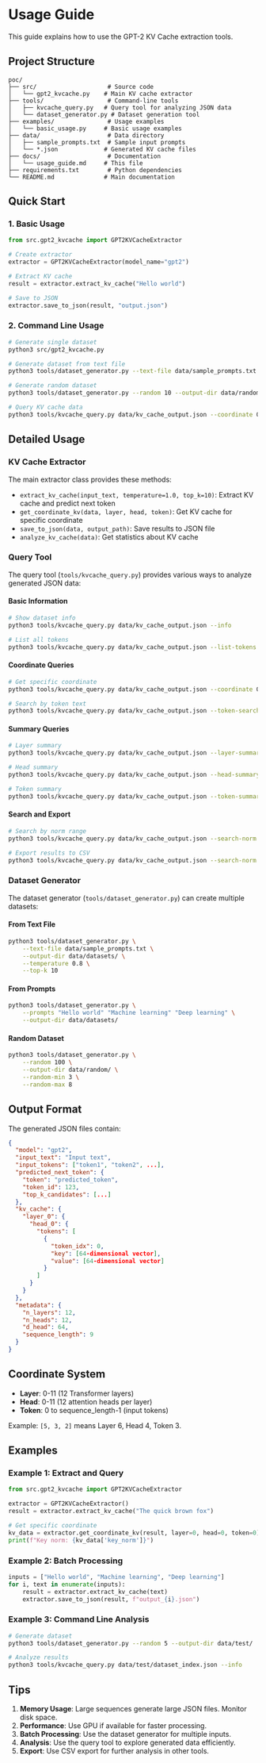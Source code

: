 # Usage Guide

This guide explains how to use the GPT-2 KV Cache extraction tools.

## Project Structure

```
poc/
├── src/                    # Source code
│   └── gpt2_kvcache.py    # Main KV cache extractor
├── tools/                  # Command-line tools
│   ├── kvcache_query.py   # Query tool for analyzing JSON data
│   └── dataset_generator.py # Dataset generation tool
├── examples/               # Usage examples
│   └── basic_usage.py     # Basic usage examples
├── data/                   # Data directory
│   ├── sample_prompts.txt  # Sample input prompts
│   └── *.json             # Generated KV cache files
├── docs/                   # Documentation
│   └── usage_guide.md     # This file
├── requirements.txt        # Python dependencies
└── README.md              # Main documentation
```

## Quick Start

### 1. Basic Usage

```python
from src.gpt2_kvcache import GPT2KVCacheExtractor

# Create extractor
extractor = GPT2KVCacheExtractor(model_name="gpt2")

# Extract KV cache
result = extractor.extract_kv_cache("Hello world")

# Save to JSON
extractor.save_to_json(result, "output.json")
```

### 2. Command Line Usage

```bash
# Generate single dataset
python3 src/gpt2_kvcache.py

# Generate dataset from text file
python3 tools/dataset_generator.py --text-file data/sample_prompts.txt --output-dir data/datasets/

# Generate random dataset
python3 tools/dataset_generator.py --random 10 --output-dir data/random/

# Query KV cache data
python3 tools/kvcache_query.py data/kv_cache_output.json --coordinate 0 0 0
```

## Detailed Usage

### KV Cache Extractor

The main extractor class provides these methods:

- `extract_kv_cache(input_text, temperature=1.0, top_k=10)`: Extract KV cache and predict next token
- `get_coordinate_kv(data, layer, head, token)`: Get KV cache for specific coordinate
- `save_to_json(data, output_path)`: Save results to JSON file
- `analyze_kv_cache(data)`: Get statistics about KV cache

### Query Tool

The query tool (`tools/kvcache_query.py`) provides various ways to analyze generated JSON data:

#### Basic Information
```bash
# Show dataset info
python3 tools/kvcache_query.py data/kv_cache_output.json --info

# List all tokens
python3 tools/kvcache_query.py data/kv_cache_output.json --list-tokens
```

#### Coordinate Queries
```bash
# Get specific coordinate
python3 tools/kvcache_query.py data/kv_cache_output.json --coordinate 0 0 0

# Search by token text
python3 tools/kvcache_query.py data/kv_cache_output.json --token-search "fox"
```

#### Summary Queries
```bash
# Layer summary
python3 tools/kvcache_query.py data/kv_cache_output.json --layer-summary 0

# Head summary
python3 tools/kvcache_query.py data/kv_cache_output.json --head-summary 0 0

# Token summary
python3 tools/kvcache_query.py data/kv_cache_output.json --token-summary 0
```

#### Search and Export
```bash
# Search by norm range
python3 tools/kvcache_query.py data/kv_cache_output.json --search-norm 0.5 1.0 key

# Export results to CSV
python3 tools/kvcache_query.py data/kv_cache_output.json --search-norm 0.5 1.0 key --export-csv results.csv
```

### Dataset Generator

The dataset generator (`tools/dataset_generator.py`) can create multiple datasets:

#### From Text File
```bash
python3 tools/dataset_generator.py \
    --text-file data/sample_prompts.txt \
    --output-dir data/datasets/ \
    --temperature 0.8 \
    --top-k 10
```

#### From Prompts
```bash
python3 tools/dataset_generator.py \
    --prompts "Hello world" "Machine learning" "Deep learning" \
    --output-dir data/datasets/
```

#### Random Dataset
```bash
python3 tools/dataset_generator.py \
    --random 100 \
    --output-dir data/random/ \
    --random-min 3 \
    --random-max 8
```

## Output Format

The generated JSON files contain:

```json
{
  "model": "gpt2",
  "input_text": "Input text",
  "input_tokens": ["token1", "token2", ...],
  "predicted_next_token": {
    "token": "predicted_token",
    "token_id": 123,
    "top_k_candidates": [...]
  },
  "kv_cache": {
    "layer_0": {
      "head_0": {
        "tokens": [
          {
            "token_idx": 0,
            "key": [64-dimensional vector],
            "value": [64-dimensional vector]
          }
        ]
      }
    }
  },
  "metadata": {
    "n_layers": 12,
    "n_heads": 12,
    "d_head": 64,
    "sequence_length": 9
  }
}
```

## Coordinate System

- **Layer**: 0-11 (12 Transformer layers)
- **Head**: 0-11 (12 attention heads per layer)
- **Token**: 0 to sequence_length-1 (input tokens)

Example: `[5, 3, 2]` means Layer 6, Head 4, Token 3.

## Examples

### Example 1: Extract and Query
```python
from src.gpt2_kvcache import GPT2KVCacheExtractor

extractor = GPT2KVCacheExtractor()
result = extractor.extract_kv_cache("The quick brown fox")

# Get specific coordinate
kv_data = extractor.get_coordinate_kv(result, layer=0, head=0, token=0)
print(f"Key norm: {kv_data['key_norm']}")
```

### Example 2: Batch Processing
```python
inputs = ["Hello world", "Machine learning", "Deep learning"]
for i, text in enumerate(inputs):
    result = extractor.extract_kv_cache(text)
    extractor.save_to_json(result, f"output_{i}.json")
```

### Example 3: Command Line Analysis
```bash
# Generate dataset
python3 tools/dataset_generator.py --random 5 --output-dir data/test/

# Analyze results
python3 tools/kvcache_query.py data/test/dataset_index.json --info
```

## Tips

1. **Memory Usage**: Large sequences generate large JSON files. Monitor disk space.
2. **Performance**: Use GPU if available for faster processing.
3. **Batch Processing**: Use the dataset generator for multiple inputs.
4. **Analysis**: Use the query tool to explore generated data efficiently.
5. **Export**: Use CSV export for further analysis in other tools.
